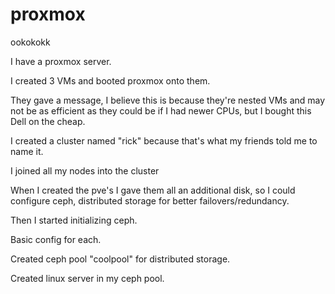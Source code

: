 # proxmox
ookokokk

I have a proxmox server. 

I created 3 VMs and booted proxmox onto them. 

They gave a message, I believe this is because they're nested VMs and may not be as efficient as they could be if I had newer CPUs, but I bought this Dell on the cheap. 

I created a cluster named "rick" because that's what my friends told me to name it. 

I joined all my nodes into the cluster

When I created the pve's I gave them all an additional disk, so I could configure ceph, distributed storage for better failovers/redundancy. 

Then I started initializing ceph. 

Basic config for each. 

Created ceph pool "coolpool" for distributed storage.

Created linux server in my ceph pool. 
